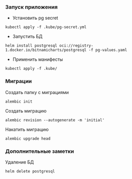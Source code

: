 ### Запуск приложения

- Установить pg secret
```shell
kubectl apply -f .kube/pg-secret.yml
```

- Запустить БД
```shell
helm install postgresql oci://registry-1.docker.io/bitnamicharts/postgresql -f pg-values.yaml
```

- Применить манифесты
```shell
kubectl apply -f .kube/
```


### Миграции

Создать папку с миграциями
```shell
alembic init
```

Создать миграцию
```shell
alembic revision --autogenerate -m 'initial'
```

Накатить миграцию
```shell
alembic upgrade head
```

### Дополнительные заметки
Удаление БД
```shell
helm delete postgresql
```